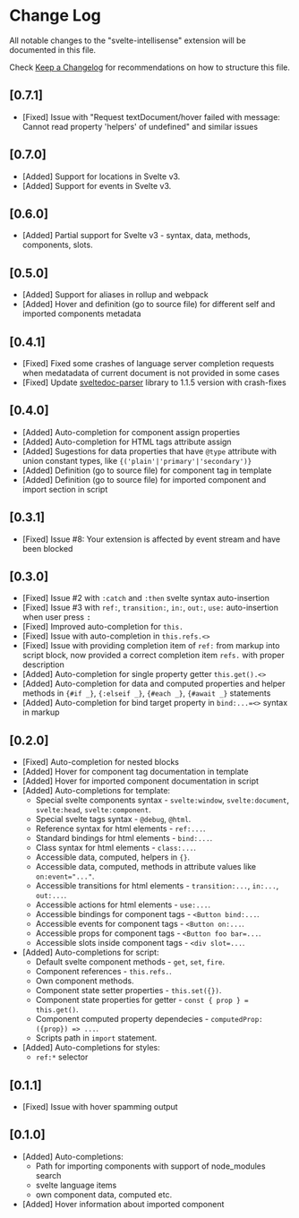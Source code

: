 # Change Log
All notable changes to the "svelte-intellisense" extension will be documented in this file.

Check [Keep a Changelog](http://keepachangelog.com/) for recommendations on how to structure this file.

## [0.7.1] 
- [Fixed] Issue with "Request textDocument/hover failed with message: Cannot read property 'helpers' of undefined" and similar issues

## [0.7.0] 
- [Added] Support for locations in Svelte v3.
- [Added] Support for events in Svelte v3.

## [0.6.0] 
- [Added] Partial support for Svelte v3 - syntax, data, methods, components, slots.

## [0.5.0] 
- [Added] Support for aliases in rollup and webpack
- [Added] Hover and definition (go to source file) for different self and imported components metadata

## [0.4.1]
- [Fixed] Fixed some crashes of language server completion requests when medatadata of current document is not provided in some cases
- [Fixed] Update [sveltedoc-parser](https://github.com/alexprey/sveltedoc-parser) library to 1.1.5 version with crash-fixes

## [0.4.0]
- [Added] Auto-completion for component assign properties
- [Added] Auto-completion for HTML tags attribute assign
- [Added] Sugestions for data properties that have `@type` attribute with union constant types, like `{('plain'|'primary'|'secondary')}`
- [Added] Definition (go to source file) for component tag in template
- [Added] Definition (go to source file) for imported component and import section in script

## [0.3.1]
- [Fixed] Issue #8: Your extension is affected by event stream and have been blocked

## [0.3.0]
- [Fixed] Issue #2 with `:catch` and `:then` svelte syntax auto-insertion
- [Fixed] Issue #3 with `ref:`, `transition:`, `in:`, `out:`, `use:` auto-insertion when user press <kbd>:</kbd>
- [Fixed] Improved auto-completion for `this.`
- [Fixed] Issue with auto-completion in `this.refs.<>`
- [Fixed] Issue with providing completion item of `ref:` from markup into script block, now provided a correct completion item `refs.` with proper description
- [Added] Auto-completion for single property getter `this.get().<>`
- [Added] Auto-completion for data and computed properties and helper methods in `{#if _}`, `{:elseif _}`, `{#each _}`, `{#await _}` statements
- [Added] Auto-completion for bind target property in `bind:...=<>` syntax in markup

## [0.2.0]
- [Fixed] Auto-completion for nested blocks
- [Added] Hover for component tag documentation in template
- [Added] Hover for imported component documentation in script
- [Added] Auto-completions for template:
    - Special svelte components syntax - `svelte:window`, `svelte:document`, `svelte:head`, `svelte:component`.
    - Special svelte tags syntax - `@debug`, `@html`. 
    - Reference syntax for html elements - `ref:...`.
    - Standard bindings for html elements - `bind:...`.
    - Class syntax for html elements - `class:...`.
    - Accessible data, computed, helpers in `{}`.
    - Accessible data, computed, methods in attribute values like `on:event="..."`.
    - Accessible transitions for html elements - `transition:...`, `in:...`, `out:...`.
    - Accessible actions for html elements - `use:...`.
    - Accessible bindings for component tags - `<Button bind:...`.
    - Accessible events for component tags - `<Button on:...`.
    - Accessible props for component tags - `<Button foo bar=...`.
    - Accessible slots inside component tags - `<div slot=...`.
- [Added] Auto-completions for script:
    - Default svelte component methods - `get`, `set`, `fire`.
    - Component references - `this.refs.`.
    - Own component methods.
    - Component state setter properties - `this.set({})`.
    - Component state properties for getter - `const { prop } = this.get()`.
    - Component computed property dependecies - `computedProp: ({prop}) => ...`.
    - Scripts path in `import` statement.
- [Added] Auto-completions for styles:
    - `ref:*` selector

## [0.1.1]
- [Fixed] Issue with hover spamming output

## [0.1.0]
- [Added] Auto-completions: 
    - Path for importing components with support of node_modules search
    - svelte language items
    - own component data, computed etc.
- [Added] Hover information about imported component